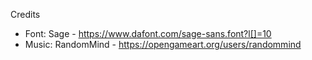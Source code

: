 Credits
- Font: Sage - https://www.dafont.com/sage-sans.font?l[]=10
- Music: RandomMind - https://opengameart.org/users/randommind